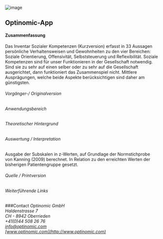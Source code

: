 

![image](http://www.ottiger.org/optinomic_logo/optinomic_logo_small.png)
## Optinomic-App 


#### Zusammenfassung
Das Inventar Sozialer Kompetenzen (Kurzversion) erfasst in 33 Aussagen persönliche Verhaltensweisen und Gewohnheiten zu den vier Bereichen: Soziale Orientierung, Offensivität, Selbststeuerung und Reflexibilität. Soziale Kompetenzen sind für unser Funktionieren in der Gesellschaft notwendig. Sind sie zu sehr auf einen selber oder zu sehr auf die Gesellschaft ausgerichtet, dann funktioniert das Zusammenspiel nicht. Mittlere Ausprägungen, welche beide Aspekte berücksichtigen sind daher am günstigsten.

###### Vorgänger-/ Originalversion

###### Anwendungsbereich

###### Theoretischer Hintergrund


###### Auswertung / Interpretation
Ausgabe der Subskalen in z-Werten, auf Grundlage der Normstichprobe von Kanning (2009) berechnet. In Relation zu den erreichten Werten der bisherigen Patientengruppe gesetzt.

###### Quelle / Printversion


###### Weiterführende Links


###Contact
*Optinomic GmbH*   
*Haldenstrasse 7*     
*CH - 8942 Oberrieden*     
*+41(0)44 508 26 76*    
*info@optinomic.com*   
*[www.optinomic.com](http://www.optinomic.com)*   

